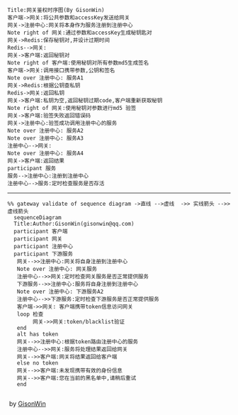 ```sequence
Title:网关鉴权时序图(By GisonWin) 
客户端->网关:将公共参数和accessKey发送给网关
网关->注册中心:网关将本身作为服务注册到注册中心
Note right of 网关:通过参数和accessKey生成秘钥匙对
网关->Redis:保存秘钥对,并设计过期时间
Redis-->网关:
网关->客户端:返回秘钥对
Note right of 客户端:使用秘钥对所有参数md5生成签名
客户端->网关:调用接口携带参数,公钥和签名
Note over 注册中心: 服务A1
网关->Redis:根据公钥查私钥
Redis->网关:返回私钥
网关->客户端:私钥为空,返回秘钥过期code,客户端重新获取秘钥
Note right of 网关:使用秘钥对参数进行md5 验签
网关->客户端:验签失败返回错误码
网关->注册中心:验签成功调用注册中心的服务
Note over 注册中心: 服务A2
Note over 注册中心: 服务A3
注册中心-->网关:
Note over 注册中心: 服务A4
网关->客户端:返回结果
participant 服务
服务-->注册中心:注册到注册中心
注册中心-->服务:定时检查服务是否存活
```

---

```mermaid
%% gateway validate of sequence diagram ->直线 -->虚线  ->> 实线箭头 -->>虚线箭头
  sequenceDiagram
  Title:Author:GisonWin(gisonwin@qq.com)
  participant 客户端
  participant 网关
  participant 注册中心
  participant 下游服务
   网关-->>注册中心:网关将自身注册到注册中心
   Note over 注册中心: 网关服务
   注册中心-->>网关:定时检查网关服务是否正常提供服务
   下游服务-->>注册中心:服务将自身注册到注册中心
   Note over 注册中心: 下游服务A2
   注册中心-->>下游服务:定时检查下游服务是否正常提供服务
   客户端->>网关: 客户端携带token信息访问网关
   loop 检查
        网关->>网关:token/blacklist验证
   end
   alt has token
   网关-->>注册中心:根据token路由注册中心的服务
   注册中心-->>网关:服务将处理结果返回给网关
   网关-->>客户端:网关将结果返回给客户端
   else no token
   网关-->>客户端:未发现携带有效的身份信息
   网关-->>客户端:您在当前的黑名单中,请稍后重试
   end
 
```

​                                                                                                                                                                  by <a href="mailto:gisonwin@qq.com">GisonWin</a>